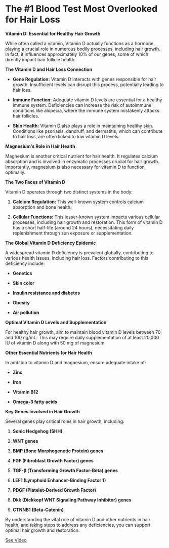 # The #1 Blood Test Most Overlooked for Hair Loss

**Vitamin D: Essential for Healthy Hair Growth**

While often called a vitamin, Vitamin D actually functions as a hormone, playing a crucial role in numerous bodily processes, including hair growth. In fact, it influences approximately 10% of our genes, some of which directly impact hair follicle health.

**The Vitamin D and Hair Loss Connection**

- **Gene Regulation:** Vitamin D interacts with genes responsible for hair growth. Insufficient levels can disrupt this process, potentially leading to hair loss.

- **Immune Function:** Adequate vitamin D levels are essential for a healthy immune system. Deficiencies can increase the risk of autoimmune conditions like alopecia, where the immune system mistakenly attacks hair follicles.

- **Skin Health:** Vitamin D also plays a role in maintaining healthy skin. Conditions like psoriasis, dandruff, and dermatitis, which can contribute to hair loss, are often linked to low vitamin D levels.

**Magnesium's Role in Hair Health**

Magnesium is another critical nutrient for hair health. It regulates calcium absorption and is involved in enzymatic processes crucial for hair growth. Importantly, magnesium is also necessary for vitamin D to function optimally.

**The Two Faces of Vitamin D**

Vitamin D operates through two distinct systems in the body:

1. **Calcium Regulation:** This well-known system controls calcium absorption and bone health.

2. **Cellular Functions:** This lesser-known system impacts various cellular processes, including hair growth and restoration. This form of vitamin D has a short half-life (around 24 hours), necessitating daily replenishment through sun exposure or supplementation.

**The Global Vitamin D Deficiency Epidemic**

A widespread vitamin D deficiency is prevalent globally, contributing to various health issues, including hair loss. Factors contributing to this deficiency include:

- **Genetics**

- **Skin color**

- **Insulin resistance and diabetes**

- **Obesity**

- **Air pollution**

**Optimal Vitamin D Levels and Supplementation**

For healthy hair growth, aim to maintain blood vitamin D levels between 70 and 100 ng/mL. This may require daily supplementation of at least 20,000 IU of vitamin D along with 50 mg of magnesium.

**Other Essential Nutrients for Hair Health**

In addition to vitamin D and magnesium, ensure adequate intake of:

- **Zinc**

- **Iron**

- **Vitamin B12**

- **Omega-3 fatty acids**

**Key Genes Involved in Hair Growth**

Several genes play critical roles in hair growth, including:

1. **Sonic Hedgehog (SHH)**

2. **WNT genes**

3. **BMP (Bone Morphogenetic Protein) genes**

4. **FGF (Fibroblast Growth Factor) genes**

5. **TGF-β (Transforming Growth Factor-Beta) genes**

6. **LEF1 (Lymphoid Enhancer-Binding Factor 1)**

7. **PDGF (Platelet-Derived Growth Factor)**

8. **Dkk (Dickkopf WNT Signaling Pathway Inhibitor) genes**

9. **CTNNB1 (Beta-Catenin)**

By understanding the vital role of vitamin D and other nutrients in hair health, and taking steps to address any deficiencies, you can support optimal hair growth and restoration.

 [See Video](https://www.youtube.com/embed/BlnOEpsPt1A)